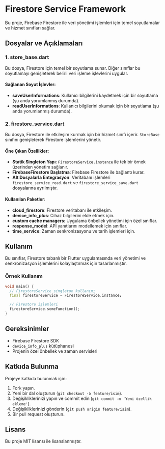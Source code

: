 
# Firestore Service Framework

Bu proje, Firebase Firestore ile veri yönetimi işlemleri için temel soyutlamalar ve hizmet sınıfları sağlar.

## Dosyalar ve Açıklamaları

### 1. **store_base.dart**
Bu dosya, Firestore için temel bir soyutlama sunar. Diğer sınıflar bu soyutlamayı genişleterek belirli veri işleme işlevlerini uygular.

#### Sağlanan Soyut İşlevler:
- **saveUserInformations**: Kullanıcı bilgilerini kaydetmek için bir soyutlama (şu anda yorumlanmış durumda).
- **readUserInformations**: Kullanıcı bilgilerini okumak için bir soyutlama (şu anda yorumlanmış durumda).

### 2. **firestore_service.dart**
Bu dosya, Firestore ile etkileşim kurmak için bir hizmet sınıfı içerir. `StoreBase` sınıfını genişleterek Firestore işlemlerini yönetir.

#### Öne Çıkan Özellikler:
- **Statik Singleton Yapı**: `FirestoreService.instance` ile tek bir örnek üzerinden yönetim sağlanır.
- **FirebaseFirestore Başlatma**: Firebase Firestore ile bağlantı kurar.
- **Alt Dosyalarla Entegrasyon**: Veritabanı işlemleri `firestore_service_read.dart` ve `firestore_service_save.dart` dosyalarına ayrılmıştır.

#### Kullanılan Paketler:
- **cloud_firestore**: Firestore veritabanı ile etkileşim.
- **device_info_plus**: Cihaz bilgilerini elde etmek için.
- **custom cache managers**: Uygulama önbellek yönetimi için özel sınıflar.
- **response_model**: API yanıtlarını modellemek için sınıflar.
- **time_service**: Zaman senkronizasyonu ve tarih işlemleri için.

## Kullanım

Bu sınıflar, Firestore tabanlı bir Flutter uygulamasında veri yönetimi ve senkronizasyon işlemlerini kolaylaştırmak için tasarlanmıştır.

### Örnek Kullanım

```dart
void main() {
  // FirestoreService singleton kullanımı
  final firestoreService = FirestoreService.instance;

  // Firestore işlemleri
  firestoreService.someFunction();
}
```

## Gereksinimler

- Firebase Firestore SDK
- `device_info_plus` kütüphanesi
- Projenin özel önbellek ve zaman servisleri

## Katkıda Bulunma

Projeye katkıda bulunmak için:

1. Fork yapın.
2. Yeni bir dal oluşturun (`git checkout -b feature/isim`).
3. Değişikliklerinizi yapın ve commit edin (`git commit -m 'Yeni özellik ekleme'`).
4. Değişikliklerinizi gönderin (`git push origin feature/isim`).
5. Bir pull request oluşturun.

## Lisans

Bu proje MIT lisansı ile lisanslanmıştır.
